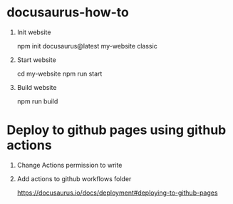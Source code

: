 # docusaurus-how-to
1. Init website

    npm init docusaurus@latest my-website classic

2. Start website

    cd my-website
    npm run start

3. Build website

    npm run build

# Deploy to github pages using github actions

1. Change Actions permission to write

2. Add actions to github workflows folder 

    https://docusaurus.io/docs/deployment#deploying-to-github-pages
